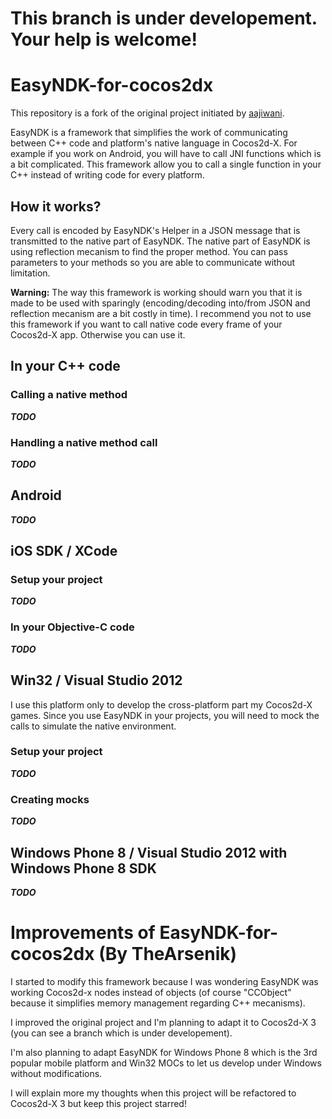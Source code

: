 This branch is under developement. Your help is welcome!
====================

# EasyNDK-for-cocos2dx

This repository is a fork of the original project initiated by [aajiwani](https://github.com/aajiwani/EasyNDK-for-cocos2dx).

EasyNDK is a framework that simplifies the work of communicating between C++ code and platform's native language in Cocos2d-X. For example if you work on Android, you will have to call JNI functions which is a bit complicated.
This framework allow you to call a single function in your C++ instead of writing code for every platform.

## How it works?
Every call is encoded by EasyNDK's Helper in a JSON message that is transmitted to the native part of EasyNDK. The native part of EasyNDK is using reflection mecanism to find the proper method. You can pass parameters to your methods so you are able to communicate without limitation.

**Warning:** The way this framework is working should warn you that it is made to be used with sparingly (encoding/decoding into/from JSON and reflection mecanism are a bit costly in time). I recommend you not to use this framework if you want to call native code every frame of your Cocos2d-X app. Otherwise you can use it.

## In your C++ code
### Calling a native method
**_TODO_**

### Handling a native method call
**_TODO_**

## Android
**_TODO_**

## iOS SDK / XCode
### Setup your project
**_TODO_**

### In your Objective-C code
**_TODO_**

## Win32 / Visual Studio 2012
I use this platform only to develop the cross-platform part my Cocos2d-X games. Since you use EasyNDK in your projects, you will need to mock the calls to simulate the native environment.

### Setup your project
**_TODO_**

### Creating mocks
**_TODO_**

## Windows Phone 8 / Visual Studio 2012 with Windows Phone 8 SDK
**_TODO_**

# Improvements of EasyNDK-for-cocos2dx (By TheArsenik)

I started to modify this framework because I was wondering EasyNDK was working Cocos2d-x nodes instead of objects (of course "CCObject" because it simplifies memory management regarding C++ mecanisms).

I improved the original project and I'm planning to adapt it to Cocos2d-X 3 (you can see a branch which is under developement).

I'm also planning to adapt EasyNDK for Windows Phone 8 which is the 3rd popular mobile platform and Win32 MOCs to let us develop under Windows without modifications.

I will explain more my thoughts when this project will be refactored to Cocos2d-X 3 but keep this project starred!

